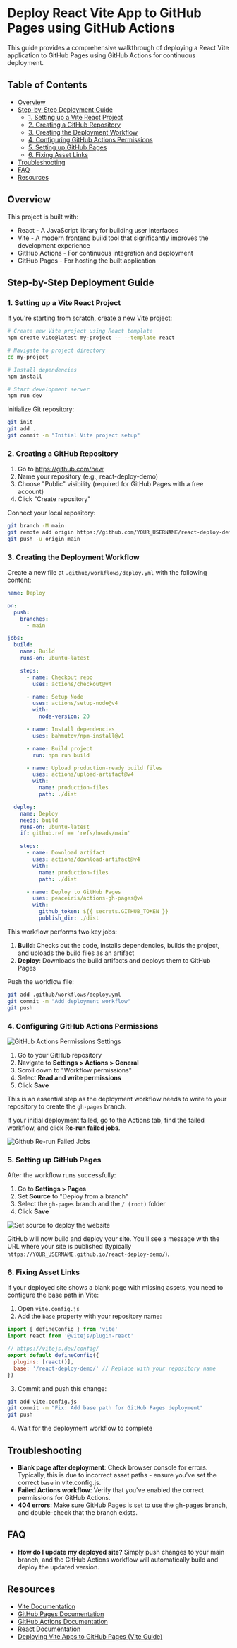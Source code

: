 # Deploy React Vite App to GitHub Pages using GitHub Actions

This guide provides a comprehensive walkthrough of deploying a React Vite application to GitHub Pages using GitHub Actions for continuous deployment.

## Table of Contents
- [Overview](#overview)
- [Step-by-Step Deployment Guide](#step-by-step-deployment-guide)
  - [1. Setting up a Vite React Project](#1-setting-up-a-vite-react-project)
  - [2. Creating a GitHub Repository](#2-creating-a-github-repository)
  - [3. Creating the Deployment Workflow](#3-creating-the-deployment-workflow)
  - [4. Configuring GitHub Actions Permissions](#4-configuring-github-actions-permissions)
  - [5. Setting up GitHub Pages](#5-setting-up-github-pages)
  - [6. Fixing Asset Links](#6-fixing-asset-links)
- [Troubleshooting](#troubleshooting)
- [FAQ](#faq)
- [Resources](#resources)


## Overview

This project is built with:
- React - A JavaScript library for building user interfaces
- Vite - A modern frontend build tool that significantly improves the development experience
- GitHub Actions - For continuous integration and deployment
- GitHub Pages - For hosting the built application

## Step-by-Step Deployment Guide

### 1. Setting up a Vite React Project

If you're starting from scratch, create a new Vite project:

```bash
# Create new Vite project using React template
npm create vite@latest my-project -- --template react

# Navigate to project directory
cd my-project

# Install dependencies
npm install

# Start development server
npm run dev
```

Initialize Git repository:

```bash
git init
git add .
git commit -m "Initial Vite project setup"
```

### 2. Creating a GitHub Repository

1. Go to https://github.com/new
2. Name your repository (e.g., react-deploy-demo)
3. Choose "Public" visibility (required for GitHub Pages with a free account)
4. Click "Create repository"

Connect your local repository:

```bash
git branch -M main
git remote add origin https://github.com/YOUR_USERNAME/react-deploy-demo.git
git push -u origin main
```

### 3. Creating the Deployment Workflow

Create a new file at `.github/workflows/deploy.yml` with the following content:

```yml
name: Deploy

on:
  push:
    branches:
      - main

jobs:
  build:
    name: Build
    runs-on: ubuntu-latest

    steps:
      - name: Checkout repo
        uses: actions/checkout@v4

      - name: Setup Node
        uses: actions/setup-node@v4
        with:
          node-version: 20

      - name: Install dependencies
        uses: bahmutov/npm-install@v1

      - name: Build project
        run: npm run build

      - name: Upload production-ready build files
        uses: actions/upload-artifact@v4
        with:
          name: production-files
          path: ./dist

  deploy:
    name: Deploy
    needs: build
    runs-on: ubuntu-latest
    if: github.ref == 'refs/heads/main'

    steps:
      - name: Download artifact
        uses: actions/download-artifact@v4
        with:
          name: production-files
          path: ./dist

      - name: Deploy to GitHub Pages
        uses: peaceiris/actions-gh-pages@v4
        with:
          github_token: ${{ secrets.GITHUB_TOKEN }}
          publish_dir: ./dist
```

This workflow performs two key jobs:
1. **Build**: Checks out the code, installs dependencies, builds the project, and uploads the build files as an artifact
2. **Deploy**: Downloads the build artifacts and deploys them to GitHub Pages

Push the workflow file:

```bash
git add .github/workflows/deploy.yml
git commit -m "Add deployment workflow"
git push
```

### 4. Configuring GitHub Actions Permissions

![GitHub Actions Permissions Settings](./src/assets/permission.png)

1. Go to your GitHub repository
2. Navigate to **Settings > Actions > General**
3. Scroll down to "Workflow permissions"
4. Select **Read and write permissions**
5. Click **Save**

This is an essential step as the deployment workflow needs to write to your repository to create the `gh-pages` branch.

If your initial deployment failed, go to the Actions tab, find the failed workflow, and click **Re-run failed jobs**.

![Github Re-run Failed Jobs](./src/assets/rerun.png)

### 5. Setting up GitHub Pages

After the workflow runs successfully:

1. Go to **Settings > Pages**
2. Set **Source** to "Deploy from a branch"
3. Select the `gh-pages` branch and the `/ (root)` folder
4. Click **Save**

![Set source to deploy the website](./src/assets/pages.png)

GitHub will now build and deploy your site. You'll see a message with the URL where your site is published (typically `https://YOUR_USERNAME.github.io/react-deploy-demo/`).

### 6. Fixing Asset Links

If your deployed site shows a blank page with missing assets, you need to configure the base path in Vite:

1. Open `vite.config.js`
2. Add the `base` property with your repository name:

```javascript
import { defineConfig } from 'vite'
import react from '@vitejs/plugin-react'

// https://vitejs.dev/config/
export default defineConfig({
  plugins: [react()],
  base: '/react-deploy-demo/' // Replace with your repository name
})
```

3. Commit and push this change:

```bash
git add vite.config.js
git commit -m "Fix: Add base path for GitHub Pages deployment"
git push
```

4. Wait for the deployment workflow to complete

## Troubleshooting

- **Blank page after deployment**: Check browser console for errors. Typically, this is due to incorrect asset paths - ensure you've set the correct `base` in vite.config.js.
- **Failed Actions workflow**: Verify that you've enabled the correct permissions for GitHub Actions.
- **404 errors**: Make sure GitHub Pages is set to use the gh-pages branch, and double-check that the branch exists.

## FAQ

- **How do I update my deployed site?**
  Simply push changes to your main branch, and the GitHub Actions workflow will automatically build and deploy the updated version.

## Resources

- [Vite Documentation](https://vitejs.dev/)
- [GitHub Pages Documentation](https://docs.github.com/en/pages)
- [GitHub Actions Documentation](https://docs.github.com/en/actions)
- [React Documentation](https://react.dev/)
- [Deploying Vite Apps to GitHub Pages (Vite Guide)](https://vitejs.dev/guide/static-deploy.html#github-pages)
